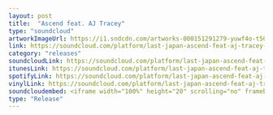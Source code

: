 ```yaml
---
layout: post
title:  "Ascend feat. AJ Tracey"
type: "soundcloud"
artworkImageUrl: https://i1.sndcdn.com/artworks-000151291279-yuwf4o-t500x500.jpg
link: https://soundcloud.com/platform/last-japan-ascend-feat-aj-tracey-boiler-room-debuts
category: "releases"
soundcloudLink: https://soundcloud.com/platform/last-japan-ascend-feat-aj-tracey-boiler-room-debuts
itunesLink: https://soundcloud.com/platform/last-japan-ascend-feat-aj-tracey-boiler-room-debuts
spotifyLink: https://soundcloud.com/platform/last-japan-ascend-feat-aj-tracey-boiler-room-debuts
vinylLink: https://soundcloud.com/platform/last-japan-ascend-feat-aj-tracey-boiler-room-debuts
soundcloudembed: <iframe width="100%" height="20" scrolling="no" frameborder="no" src="https://w.soundcloud.com/player/?url=https%3A//api.soundcloud.com/tracks/281777113&amp;color=ff5500&amp;inverse=true&amp;auto_play=false&amp;show_user=true"></iframe>
type: "Release"
---
```

